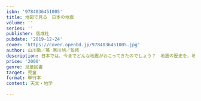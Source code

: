 ```yaml
---
isbn: '9784036451005'
title: 地図で見る　日本の地震
volume: ''
series: ''
publisher: 偕成社
pubdate: '2019-12-24'
cover: 'https://cover.openbd.jp/9784036451005.jpg'
author: 山川徹／著 寒川旭／監修
description: 日本では、今までどんな地震がおこってきたのでしょう？　地震の歴史を、地図から振り返ります。知ることは、最大の防災です。
price: '2000'
genre: 児童図書
target: 児童
format: 単行本
content: 天文・地学

---
```

